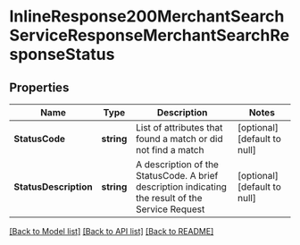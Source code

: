 # InlineResponse200MerchantSearchServiceResponseMerchantSearchResponseStatus

## Properties
Name | Type | Description | Notes
------------ | ------------- | ------------- | -------------
**StatusCode** | **string** | List of attributes that found a match or did not find a match | [optional] [default to null]
**StatusDescription** | **string** | A description of the StatusCode. A brief description indicating the result of the Service Request | [optional] [default to null]

[[Back to Model list]](../README.md#documentation-for-models) [[Back to API list]](../README.md#documentation-for-api-endpoints) [[Back to README]](../README.md)


